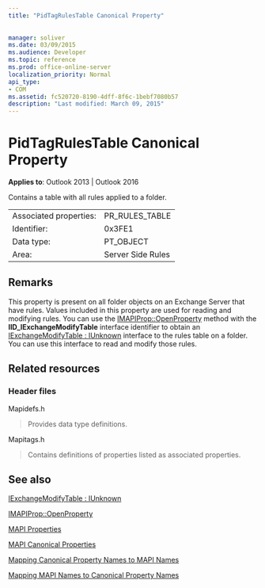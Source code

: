 ```yaml
---
title: "PidTagRulesTable Canonical Property"
 
 
manager: soliver
ms.date: 03/09/2015
ms.audience: Developer
ms.topic: reference
ms.prod: office-online-server
localization_priority: Normal
api_type:
- COM
ms.assetid: fc520720-8190-4dff-8f6c-1bebf7080b57
description: "Last modified: March 09, 2015"
---
```


# PidTagRulesTable Canonical Property

  
  
**Applies to**: Outlook 2013 | Outlook 2016 
  
Contains a table with all rules applied to a folder.
  
|||
|:-----|:-----|
|Associated properties:  <br/> |PR_RULES_TABLE  <br/> |
|Identifier:  <br/> |0x3FE1  <br/> |
|Data type:  <br/> |PT_OBJECT  <br/> |
|Area:  <br/> |Server Side Rules  <br/> |
   
## Remarks

This property is present on all folder objects on an Exchange Server that have rules. Values included in this property are used for reading and modifying rules. You can use the [IMAPIProp::OpenProperty](imapiprop-openproperty.md) method with the **IID_IExchangeModifyTable** interface identifier to obtain an [IExchangeModifyTable : IUnknown](iexchangemodifytableiunknown.md) interface to the rules table on a folder. You can use this interface to read and modify those rules. 
  
## Related resources

### Header files

Mapidefs.h
  
> Provides data type definitions.
    
Mapitags.h
  
> Contains definitions of properties listed as associated properties. 
    
## See also



[IExchangeModifyTable : IUnknown](iexchangemodifytableiunknown.md)
  
[IMAPIProp::OpenProperty](imapiprop-openproperty.md)


[MAPI Properties](mapi-properties.md)
  
[MAPI Canonical Properties](mapi-canonical-properties.md)
  
[Mapping Canonical Property Names to MAPI Names](mapping-canonical-property-names-to-mapi-names.md)
  
[Mapping MAPI Names to Canonical Property Names](mapping-mapi-names-to-canonical-property-names.md)


